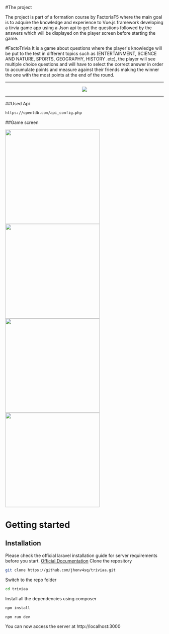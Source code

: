#The project

The project is part of a formation course by FactoriaF5 where the main goal is to adquire the knowledge and experience to Vue.js framework developing a tirvia game app using a Json api to get the questions followed by the answers which will be displayed on the player screen before starting the game.

#FactoTrivia
It is a game about questions where the player's knowledge will be put to the test in different topics such as (ENTERTAINMENT, SCIENCE AND NATURE, SPORTS, GEOGRAPHY, HISTORY .etc), the player will see multiple choice questions and will have to select the correct answer in order to accumulate points and measure against their friends making the winner the one with the most points at the end of the round.

------------

<div align="center"><img src="https://i.postimg.cc/CdTfM7sQ/Logo-1.png"></div>

------------


##Used Api
```bash
https://opentdb.com/api_config.php
```

##Game screen

<div style="display:flex;flex-wrap:wrap;justify-content:space-between;">
<img style="width:300px" src="https://i.postimg.cc/c6qCQc6G/Screenshot-20220512-220813-Chrome.jpg">
<img style="width:300px" src="https://i.postimg.cc/ZK3FX783/Screenshot-20220512-220827-Chrome.jpg">
<img style="width:300px" src="https://i.postimg.cc/bJWkBkd3/Screenshot-20220512-220840-Chrome.jpg">
<img style="width:300px" src="https://i.postimg.cc/hPFV8LkG/Screenshot-20220512-220956-Chrome.jpg">
</div>


# Getting started
## Installation

Please check the official laravel installation guide for server requirements before you start. [Official Documentation](https://laravel.com/docs/5.4/installation#installation)
Clone the repository
```bash
git clone https://github.com/jhonv4sq/triviaa.git
```
Switch to the repo folder
```bash
cd triviaa
```
Install all the dependencies using composer
```bash
npm install
```
```bash
npm run dev
```
You can now access the server at http://localhost:3000
